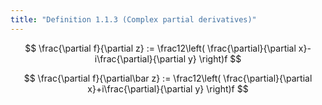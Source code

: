 ```yaml
---
title: "Definition 1.1.3 (Complex partial derivatives)"
---
```


$$
\frac{\partial f}{\partial z} :=
\frac12\left(
\frac{\partial}{\partial x}-i\frac{\partial}{\partial y}
\right)f
$$

$$
\frac{\partial f}{\partial\bar z} :=
\frac12\left(
\frac{\partial}{\partial x}+i\frac{\partial}{\partial y}
\right)f
$$

